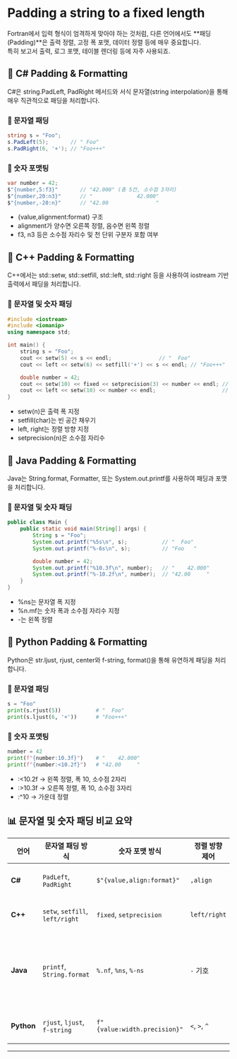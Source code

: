 # Padding a string to a fixed length
Fortran에서 입력 형식이 엄격하게 맞아야 하는 것처럼, 다른 언어에서도 **패딩(Padding)**은 출력 정렬, 고정 폭 포맷, 데이터 정렬 등에 매우 중요합니다.   
특히 보고서 출력, 로그 포맷, 테이블 렌더링 등에 자주 사용되죠. 

##  🧵 C# Padding & Formatting
C#은 string.PadLeft, PadRight 메서드와 서식 문자열(string interpolation)을 통해 매우 직관적으로 패딩을 처리합니다.
### 🔹 문자열 패딩
```csharp
string s = "Foo";
s.PadLeft(5);       // " Foo"
s.PadRight(6, '+'); // "Foo+++"
```

### 🔹 숫자 포맷팅
```csharp
var number = 42;
$"{number,5:f3}"       // "42.000" (총 5칸, 소수점 3자리)
$"{number,20:n3}"      // "              42.000"
$"{number,-20:n}"      // "42.00               "
```

- {value,alignment:format} 구조
- alignment가 양수면 오른쪽 정렬, 음수면 왼쪽 정렬
- f3, n3 등은 소수점 자리수 및 천 단위 구분자 포함 여부


## 🧵 C++ Padding & Formatting
C++에서는 std::setw, std::setfill, std::left, std::right 등을 사용하여 iostream 기반 출력에서 패딩을 처리합니다.
### 🔹 문자열 및 숫자 패딩
```cpp
#include <iostream>
#include <iomanip>
using namespace std;

int main() {
    string s = "Foo";
    cout << setw(5) << s << endl;               // "  Foo"
    cout << left << setw(6) << setfill('+') << s << endl; // "Foo+++"

    double number = 42;
    cout << setw(10) << fixed << setprecision(3) << number << endl; // "    42.000"
    cout << left << setw(10) << number << endl;                     // "42.000    "
}
```

- setw(n)은 출력 폭 지정
- setfill(char)는 빈 공간 채우기
- left, right는 정렬 방향 지정
- setprecision(n)은 소수점 자리수




## 🧵 Java Padding & Formatting
Java는 String.format, Formatter, 또는 System.out.printf를 사용하여 패딩과 포맷을 처리합니다.
### 🔹 문자열 및 숫자 패딩
```java
public class Main {
    public static void main(String[] args) {
        String s = "Foo";
        System.out.printf("%5s\n", s);           // "  Foo"
        System.out.printf("%-6s\n", s);          // "Foo   "

        double number = 42;
        System.out.printf("%10.3f\n", number);   // "    42.000"
        System.out.printf("%-10.2f\n", number);  // "42.00     "
    }
}
```

- %ns는 문자열 폭 지정
- %n.mf는 숫자 폭과 소수점 자리수 지정
- -는 왼쪽 정렬

## 🧵 Python Padding & Formatting
Python은 str.ljust, rjust, center와 f-string, format()을 통해 유연하게 패딩을 처리합니다.

### 🔹 문자열 패딩
```python
s = "Foo"
print(s.rjust(5))           # "  Foo"
print(s.ljust(6, '+'))      # "Foo+++"
```

### 🔹 숫자 포맷팅
```python
number = 42
print(f"{number:10.3f}")    # "    42.000"
print(f"{number:<10.2f}")   # "42.00     "
```

- :<10.2f → 왼쪽 정렬, 폭 10, 소수점 2자리
- :>10.3f → 오른쪽 정렬, 폭 10, 소수점 3자리
- :^10 → 가운데 정렬


## 📊 문자열 및 숫자 패딩 비교 요약

| 언어     | 문자열 패딩 방식                     | 숫자 포맷 방식                         | 정렬 방향 제어 | 비고 |
|----------|--------------------------------------|----------------------------------------|----------------|------|
| **C#**   | `PadLeft`, `PadRight`                | `$"{value,align:format}"`              | `,align`       | 직관적 |
| **C++**  | `setw`, `setfill`, `left/right`      | `fixed`, `setprecision`                | `left/right`   | 강력함 |
| **Java** | `printf`, `String.format`            | `%.nf`, `%ns`, `%-ns`                  | `-` 기호       | 포맷 문자열 기반 |
| **Python**| `rjust`, `ljust`, `f-string`         | `f"{value:width.precision}"`           | `<`, `>`, `^`  | 유연함 |

---


